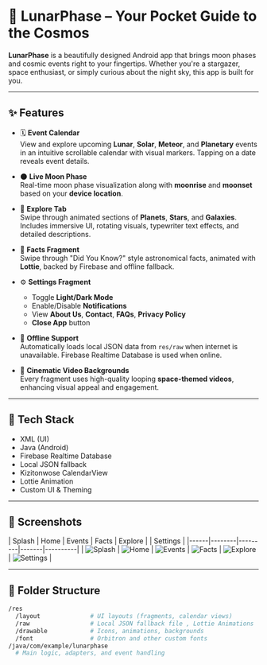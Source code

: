 # 🌙 LunarPhase – Your Pocket Guide to the Cosmos

**LunarPhase** is a beautifully designed Android app that brings moon phases and cosmic events right to your fingertips. Whether you're a stargazer, space enthusiast, or simply curious about the night sky, this app is built for you.

---

## ✨ Features

- 🗓 **Event Calendar**  
  View and explore upcoming **Lunar**, **Solar**, **Meteor**, and **Planetary** events in an intuitive scrollable calendar with visual markers. Tapping on a date reveals event details.

- 🌑 **Live Moon Phase**  
  Real-time moon phase visualization along with **moonrise** and **moonset** based on your **device location**.

- 🌌 **Explore Tab**  
  Swipe through animated sections of **Planets**, **Stars**, and **Galaxies**. Includes immersive UI, rotating visuals, typewriter text effects, and detailed descriptions.

- 🌠 **Facts Fragment**  
  Swipe through "Did You Know?" style astronomical facts, animated with **Lottie**, backed by Firebase and offline fallback.

- ⚙️ **Settings Fragment**  
  - Toggle **Light/Dark Mode**  
  - Enable/Disable **Notifications**  
  - View **About Us**, **Contact**, **FAQs**, **Privacy Policy**  
  - **Close App** button

- 📶 **Offline Support**  
  Automatically loads local JSON data from `res/raw` when internet is unavailable. Firebase Realtime Database is used when online.

- 🎥 **Cinematic Video Backgrounds**  
  Every fragment uses high-quality looping **space-themed videos**, enhancing visual appeal and engagement.

---

## 🚀 Tech Stack

- XML (UI)
- Java (Android)
- Firebase Realtime Database
- Local JSON fallback
- Kizitonwose CalendarView
- Lottie Animation
- Custom UI & Theming

---

## 📸 Screenshots

| Splash | Home | Events | Facts | Explore | | Settings | 
|------|--------|---------|-------|----------|
| ![Splash](Splash.png) | ![Home](Home.png) | ![Events](Events.png) | ![Facts](Facts.png) | ![Explore](Explore.png) |  ![Settings](Settings.png) |

---

## 📂 Folder Structure

```bash
/res
  /layout              # UI layouts (fragments, calendar views)
  /raw                 # Local JSON fallback file , Lottie Animations
  /drawable            # Icons, animations, backgrounds
  /font                # Orbitron and other custom fonts
/java/com/example/lunarphase
  # Main logic, adapters, and event handling
